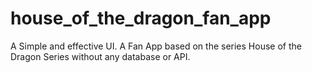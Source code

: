# house_of_the_dragon_fan_app

A Simple and effective UI. 
A Fan App based on the series House of the Dragon Series without any database or API.  


